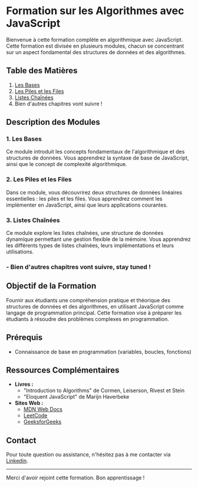 # Formation sur les Algorithmes avec JavaScript

Bienvenue à cette formation complète en algorithmique avec JavaScript. Cette formation est divisée en plusieurs modules, chacun se concentrant sur un aspect fondamental des structures de données et des algorithmes.

## Table des Matières

1. [Les Bases](./1.%20Les%20Bases)
2. [Les Piles et les Files](./2.%20Les%20Piles%20et%20les%20Files)
3. [Listes Chaînées](./3.%20Listes%20chaînées)
4. Bien d'autres chapitres vont suivre !

## Description des Modules

### 1. Les Bases
Ce module introduit les concepts fondamentaux de l'algorithmique et des structures de données. Vous apprendrez la syntaxe de base de JavaScript, ainsi que le concept de complexité algorithmique.

### 2. Les Piles et les Files
Dans ce module, vous découvrirez deux structures de données linéaires essentielles : les piles et les files. Vous apprendrez comment les implémenter en JavaScript, ainsi que leurs applications courantes.

### 3. Listes Chaînées
Ce module explore les listes chaînées, une structure de données dynamique permettant une gestion flexible de la mémoire. Vous apprendrez les différents types de listes chaînées, leurs implémentations et leurs utilisations.

### - Bien d'autres chapitres vont suivre, stay tuned !

## Objectif de la Formation
Fournir aux étudiants une compréhension pratique et théorique des structures de données et des algorithmes, en utilisant JavaScript comme langage de programmation principal. Cette formation vise à préparer les étudiants à résoudre des problèmes complexes en programmation.

## Prérequis
- Connaissance de base en programmation (variables, boucles, fonctions)

## Ressources Complémentaires
- **Livres :**
  - "Introduction to Algorithms" de Cormen, Leiserson, Rivest et Stein
  - "Eloquent JavaScript" de Marijn Haverbeke
- **Sites Web :**
  - [MDN Web Docs](https://developer.mozilla.org/fr/docs/Web/JavaScript)
  - [LeetCode](https://leetcode.com/)
  - [GeeksforGeeks](https://www.geeksforgeeks.org/)

## Contact
Pour toute question ou assistance, n'hésitez pas à me contacter via [Linkedin](https://www.linkedin.com/in/ben-bk/).

---

Merci d'avoir rejoint cette formation. Bon apprentissage !